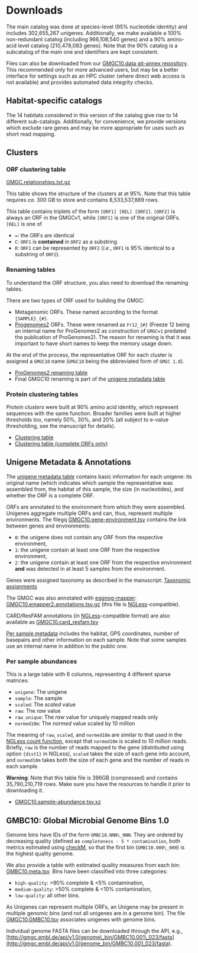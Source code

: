 # Downloads

The main catalog was done at species-level (95% nucleotide identity) and
includes 302,655,267 unigenes. Additionally, we make available a 100%
non-redundant catalog (including 966,108,540 genes) and a 90% amino-acid level
catalog (210,478,083 genes). Note that the 90% catalog is a subcatalog of the
main one and identifiers are kept consistent.

Files can also be downloaded from our [GMGC10.data git-annex
repository](https://git.embl.de/coelho/GMGC10.data). This recommended only for
more advanced users, but may be a better interface for settings such as an HPC
cluster (where direct web access is not available) and provides automated data
integrity checks.

## Habitat-specific catalogs

The 14 habitats considered in this version of the catalog give rise to 14
different sub-catalogs. Additionally, for convenience, we provide versions
which exclude rare genes and may be more appropriate for uses such as short
read mapping.

## Clusters

### ORF clustering table

[GMGC.relationships.txt.gz](http://gmgc.embl.de/downloads/v1.0/GMGC.relationships.txt.gz)

This table shows the structure of the clusters at at 95%. Note that this table
requires _ca._ 300 GB to store and contains 8,533,537,889 rows.

This table contains triplets of the form `[ORF1] [REL] [ORF2]`. `[ORF2]` is
always an ORF in the GMGCv1, while `[ORF1]` is one of the original ORFs. `[REL]` is one of

- `=`: the ORFs are identical
- `C`: `ORF1` is **contained** in `ORF2` as a substring
- `R`: `ORF1` can be represented by `ORF2` (_i.e._, `ORF1` is 95% identical to
  a substring of `ORF2`).

### Renaming tables

To understand the ORF structure, you also need to download the renaming tables.

There are two types of ORF used for building the GMGC:
- Metagenomic ORFs. These named according to the format `{SAMPLE}_{#}`.
- [Progenomes2](http://progenomes.embl.de/) ORFs. These were renamed as
  `Fr12_{#}` (Freeze 12 being an internal name for ProGenomes2 as construction
  of `GMGCv1` predated the publication of ProGenomes2). The reason for renaming
  is that it was important to have short names to keep the memory usage down.

At the end of the process, the representative ORF for each cluster is assigned
a `GMGC10` name (`GMGC10` being the abbreviated form of `GMGC 1.0`).

- [ProGenomes2 renaming
  table](http://gmgc.embl.de/downloads/v1.0/metadata/ProGenomes2.rename.tsv.gz)
- Final GMGC10 renaming is part of the [unigene metadata
  table](http://gmgc.embl.de/downloads/v1.0/metadata/GMGC10.meta.tsv.gz)

### Protein clustering tables

_Protein clusters_ were built at 90% amino acid identity, which represent
sequences with the same function. Broader families were built at higher
thresholds too, namely 50%, 30%, and 20% (all subject to e-value thresholding,
see the manuscript for details).

- [Clustering table](http://gmgc.embl.de/downloads/v1.0/GMGC10.protein-clusters-families.tsv.gz)
- [Clustering table (complete ORFs only)](http://gmgc.embl.de/downloads/v1.0/GMGC10.complete-orfs.protein-families.tsv.gz)

## Unigene Metadata & Annotations

The [unigene metadata
table](http://gmgc.embl.de/downloads/v1.0/metadata/GMGC10.meta.tsv.gz) contains
basic information for each unigene: its original name (which indicates which
sample the representative was assembled from, the habitat of this sample, the
size (in nucleotides), and whether the ORF is a complete ORF.

ORFs are annotated to the environment from which they were assembled. Unigenes
aggregate multiple ORFs and can, thus, represent multiple environments. The
filegq
[GMGC10.gene-environment.tsv](http://gmgc.embl.de/downloads/v1.0/metadata/GMGC10.gene-environment.tsv.gz)
contains the link between genes and environments:

- `0`: the unigene does not contain any ORF from the respective environment,
- `1`: the unigene contain at least one ORF from the respective environment,
- `2`: the unigene contain at least one ORF from the respective environment
  **and** was detected in at least 5 samples from the environment.


Genes were assigned taxonomy as described in the manuscript: [Taxonomic
assignments](http://gmgc.embl.de/downloads/v1.0/metadata/GMGC10.taxonomy.tsv.gz)

The GMGC was also annotated with [eggnog-mapper](http://eggnog-mapper.embl.de/):
[GMGC10.emapper2.annotations.tsv.gz](http://gmgc.embl.de/downloads/v1.0/GMGC10.emapper2.annotations.tsv.gz)
(this file is [NGLess](https://ngless.embl.de/)-compatible).

CARD/ResFAM annotations (in [NGLess](https://ngless.embl.de/)-compatible
format) are also available as [GMGC10.card\_resfam.tsv](GMGC10.card_resfam.tsv.gz)

[Per sample
metadata](http://gmgc.embl.de/downloads/v1.0/metadata/GMGC10.sample.meta.tsv.gz)
includes the habitat, GPS coordinates, number of basepairs and other
information on each sample. Note that some samples use an internal name in
addition to the public one.

### Per sample abundances

This is a large table with 6 columns, representing 4 different sparse matrices:

- `unigene`: The unigene 
- `sample`: The sample
- `scaled`: The _scaled_ value
- `raw`: The _raw_ value
- `raw_unique`: The _raw_ value for uniquely mapped reads only
- `normed10m`: The _normed_ value scaled by 10 million

The meaning of `raw`, `scaled`, and `normed10m` are similar to that used in the
[NGLess count function](https://ngless.embl.de/Functions.html#count), except
that `normed10m` is scaled to 10 million reads. Briefly, `raw` is the number of
reads mapped to the gene (distributed using option `{dist1}` in NGLess),
`scaled` takes the size of each gene into account, and `normed10m` takes both
the size of each gene and the number of reads in each sample.

**Warning**: Note that this table file is 396GB (compressed) and contains
35,790,210,719 rows. Make sure you have the resources to handle it prior to
downloading it.

- [GMGC10.sample-abundance.tsv.xz](http://gmgc.embl.de/downloads/v1.0/GMGC10.sample-abundance.tsv.xz)

## GMBC10: Global Microbial Genome Bins 1.0

Genome bins have IDs of the form `GMBC10.NNN\_NNN`. They are ordered by
decreasing quality (defined as `completeness - 5 * contamination`, both metrics
estimated using [checkM](https://genome.cshlp.org/content/25/7/1043.short), so
that the first bin (`GMBC10.000\_000`) is the highest quality genome.

We also provide a table with estimated quality measures from each bin:
[GMBC10.meta.tsv](http://gmgc.embl.de/downloads/v1.0/GMBC10.meta.tsv). Bins
have been classified into three categories:

- `high-quality`: >90% complete & <5% contamination,
- `medium-quality`: >50% complete & <10% contamination,
- `low-quality`: all other bins.

As Unigenes can represent multiple ORFs, an Unigene may be present in multiple
genomic bins (and not all unigenes are in a genome bin).
The file
[GMGC10.GMBC10.tsv](http://gmgc.embl.de/downloads/v1.0/GMGC10.GMBC10.tsv)
associates unigenes with genome bins.

Individual genome FASTA files can be downloaded through the API, e.g.,
[http://gmgc.embl.de/api/v1.0/genome\_bin/GMBC10.001\_023/fasta](http://gmgc.embl.de/api/v1.0/genome_bin/GMBC10.001_023/fasta).

